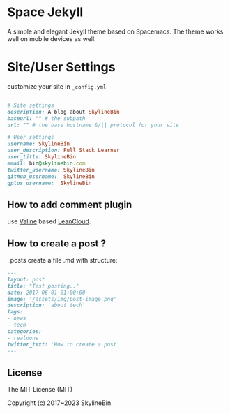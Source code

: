 # Space Jekyll

A simple and elegant Jekyll theme based on Spacemacs. The theme works well on mobile devices as well.



# Site/User Settings

customize your site in ``_config.yml``

```ruby

# Site settings
description: A blog about SkylineBin
baseurl: "" # the subpath
url: "" # the base hostname &/|| protocol for your site 

# User settings
username: SkylineBin
user_description: Full Stack Learner
user_title: SkylineBin
email: bin@skylinebin.com
twitter_username: SkylineBin
github_username:  SkylineBin
gplus_username:  SkylineBin

```

## How to add comment plugin  
use [Valine](https://valine.js.org) based [LeanCloud](https://leancloud.cn/).


## How to create a post ? 

_posts create a file .md with structure:

```md
---
layout: post
title: "Test posting.."
date: 2017-06-01 01:00:00
image: '/assets/img/post-image.png'
description: 'about tech'
tags:
- news
- tech 
categories:
- realdone
twitter_text: 'How to create a post'
---
```

## License
The MIT License (MIT)

Copyright (c) 2017~2023 SkylineBin
